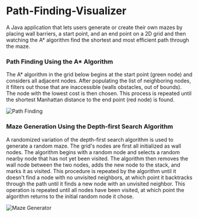 # Path-Finding-Visualizer
A Java application that lets users generate or create their own mazes by placing wall barriers, a start point, and an end point on a 2D grid and then watching the A* algorithm find the shortest and most efficient path through the maze.

### Path Finding Using the A* Algorithm
The A* algorithm in the grid below begins at the start point (green node) and considers all adjacent nodes. After populating the list of neighboring nodes, it filters out those that are inaccessible (walls obstacles, out of bounds). The node with the lowest cost is then chosen. This process is repeated until the shortest Manhattan distance to the end point (red node) is found.

![Path Finding](https://user-images.githubusercontent.com/60056206/184073773-11c20884-62fc-4cad-a04c-d486e3bb8b04.gif)

### Maze Generation Using the Depth-first Search Algorithm
A randomized variation of the depth-first search algorithm is used to generate a random maze. The grid's nodes are first all initialized as wall nodes. The algorithm begins with a random node and selects a random nearby node that has not yet been visited. The algorithm then removes the wall node between the two nodes, adds the new node to the stack, and marks it as visited. This procedure is repeated by the algorithm until it doesn't find a node with no unvisited neighbors, at which point it backtracks through the path until it finds a new node with an unvisited neighbor. This operation is repeated until all nodes have been visited, at which point the algorithm returns to the initial random node it chose.

![Maze Generator](https://user-images.githubusercontent.com/60056206/184073771-1509b47a-7cc0-4ae4-b839-0318de01edd0.gif)